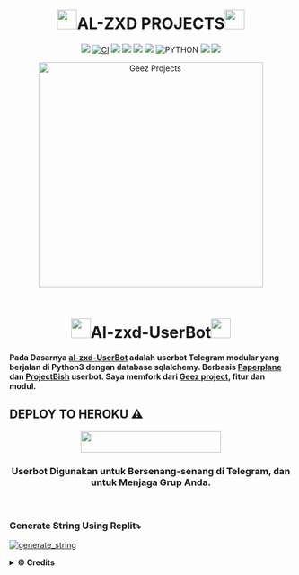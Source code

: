 <h1 align="center"><img src="./resources/extras/geez.gif" width="35px">AL-ZXD PROJECTS<img src="./resources/extras/geez.gif" width="35px"></h1>

<p align="center">
    <a href="https://github.com/vckyou/Geez-UserBot/commits/Geez-UserBot"><img src="https://img.shields.io/github/last-commit/vckyou/Geez-UserBot?color=ff69b4&logo=github&logoColor=ff69b4&style=for-the-badge" /></a>
    <a href="https://github.com/vckyou/Geez-UserBot/actions/workflows/main.yml"><img src="https://img.shields.io/github/workflow/status/vckyou/Geez-UserBot/CI/Geez-UserBot?style=for-the-badge&logo=github-actions&logoColor=aqua" alt="CI" /></a>
    <a href="https://travis-ci.com/vckyou/Geez-UserBot.svg?branch=Geez-UserBot" /></a>
    <a href="https://github.com/vckyou/Geez-UserBot/issues"> <img src="https://img.shields.io/github/issues/vckyou/Geez-UserBot?color=blue&logo=github&style=for-the-badge" /></a>
    <a href="https://github.com/vckyou/Geez-UserBot"> <img src="https://img.shields.io/github/repo-size/vckyou/Geez-UserBot?logo=github&style=for-the-badge" /></a>
    <a href="https://github.com/vckyou/Geez-UserBot/network/members"> <img src="https://img.shields.io/github/forks/vckyou/Geez-UserBot?logo=github&style=for-the-badge" /></a>
    <a href="https://pypi.org/project/Telethon/"><img src="https://img.shields.io/pypi/v/telethon?color=important&label=telethon&logo=python&logoColor=brightgreen&style=for-the-badge" /></a>
    <img alt="PYTHON" src="https://img.shields.io/badge/PYTHON-v3.9.6-white?style=for-the-badge&logo=appveyor"/>
    <a href="https://hub.docker.com/r/vckyouuu/geezprojects"> <img src="https://img.shields.io/docker/image-size/vckyouuu/geezprojects/buster?label=docker%20image%20size&logo=docker&style=for-the-badge" /></a>
    <a href="https://hub.docker.com/r/vckyouuu/geezprojects/buster"> <img src="https://img.shields.io/docker/v/vckyouuu/geezprojects/buster?label=docker%20version&logo=docker&style=for-the-badge" /></a>
    </p>


<p align="center">
   <a href="https://github.com/alzxd/al-zxd-UserBot"><img src="https://www.linkpicture.com/q/Desain-tanpa-judul-5.png" alt="Geez Projects" width=400px></a>
   <br>
   <br>
</p>

<h1 align="center"><img src="./resources/extras/GeezFire.gif" width="35px">Al-zxd-UserBot<img src="./resources/extras/GeezFire.gif" width="35px"></h1>

**Pada Dasarnya [al-zxd-UserBot](https://github.com/alzxd/al-zxd-UserBot) adalah userbot Telegram modular yang berjalan di Python3 dengan database sqlalchemy.
Berbasis [Paperplane](https://github.com/RaphielGang) dan [ProjectBish](https://github.com/adekmaulana/ProjectBish) userbot. Saya memfork dari [Geez project](https://.com/vckyou/Geez-UserBot), fitur dan modul.**

## DEPLOY TO HEROKU ⚠️
<p align="center"><a href="https://heroku.com/deploy?template=https://github.com/alzxd/al-zxd-UserBot/tree/Geez-UserBot"> <img src="https://img.shields.io/badge/Deploy%20To%20Heroku-indigo?style=flat&logo=heroku" width="250" height="38.60" /></a></p>

<h3 align="center">Userbot Digunakan untuk Bersenang-senang di Telegram, dan untuk Menjaga Grup Anda.</h3>
<p align="center">&nbsp;</p>


### Generate String Using Replit⤵️

<a href="https://replit.com/@Vckyou/Geez-String-Session#main.py"><img src="https://img.shields.io/badge/run-string__session.py-magenta?style=for-the-badge&logo=repl.it" alt="generate_string" /></a>


<details>
  <summary><b>© Credits</b></summary>


 🙏 **THANK YOU VERY MUCH FOR**

*   [VCKYOU](https://github.com/Vckyou/Geez-Project)    Geez - Project
*   [X_iMFiNe](https://github.com/ximfine/xBot-Remix)    XBOT-REMIX
*   [Koala](https://github.com/ManusiaRakitan/Kampang-Bot)    Kampang - Bot
*   [RaphielGang](https://github.com/RaphielGang)    Telegram - Paperplane
*   [AvinashReddy3108](https://github.com/AvinashReddy3108)    PaperplaneExtended
*   [TeamUserge](https://github.com/UsergeTeam/Userge)    Userge
*   [sandy1709](https://github.com/sandy1709/catuserbot)    CatUserbot
*   DAN TERIMAKASIH BANYAK KEPADA USERBOT INDONESIA LAINNYA🙏


## Stay Support 🚀
*   [LonamiWebs](https://github.com/LonamiWebs/) and [Telethon](https://github.com/LonamiWebs/Telethon)
